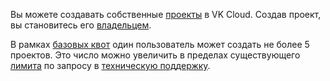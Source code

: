 Вы можете создавать собственные [проекты](/ru/tools-for-using-services/account/concepts/projects) в VK Cloud. Создав проект, вы становитесь его [владельцем](/ru/tools-for-using-services/account/concepts/rolesandpermissions#roli_dlya_obshchego_upravleniya_proektom).

<info>

В рамках [базовых квот](/ru/tools-for-using-services/account/concepts/quotasandlimits#obshchie_d4f726f4) один пользователь может создать не более 5 проектов. Это число можно увеличить в пределах существующего [лимита](/ru/tools-for-using-services/account/concepts/quotasandlimits#kvoty_i_tehnicheskie_limity) по запросу в [техническую поддержку](/ru/contacts).

</info>
